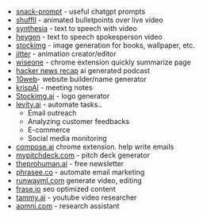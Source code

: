 - [snack-prompt](https://www.snackprompt.com/topic/ai) - useful chatgpt prompts
- [shuffll](https://shuffll.com/) - animated bulletpoints over live video
- [synthesia](https://www.synthesia.io/) - text to speech with video
- [heygen](https://www.heygen.com/) - text to speech spokesperson video 
- [stockimg](https://stockimg.ai/) - image generation for books, wallpaper, etc.
- [jitter](https://jitter.video/) - animation creator/editor
- [wiseone](https://wiseone.io/) - chrome extension quickly summarize page
- [hacker news recap](https://hackernewsrecap.buzzsprout.com/) ai generated podcast
- [10web](https://t.co/vjwOgPahHT)- website builder/name generator
- [krispAI](https://t.co/hWAhyeKHXb) - meeting notes
- [Stockimg.ai](https://t.co/XrVzqMqQwR) - logo generator
- [levity.ai](https://t.co/dIbYHuxm27) - automate tasks.. 
	- Email outreach
	- Analyzing customer feedbacks
	- E-commerce
	- Social media monitoring
- [compose.ai](https://t.co/23S3oXl3bt) chrome extension. help write emails
- [mypitchdeck.com](https://t.co/wSqAbFyEXl) - pitch deck generator
- [theprohuman.ai](https://t.co/yTsVX53eor) - free newsletter
- [phrasee.co](https://t.co/jr4I9huP3W) - automate email marketing
- [runwayml.com](https://t.co/lKROr5Sg66) generate video, editing
- [frase.io](https://t.co/E4sVLL8glL) seo optimized content
- [tammy.ai](https://t.co/QcpYx96To1) - youtube video researcher
- [aomni.com](https://www.aomni.com) - research assistant